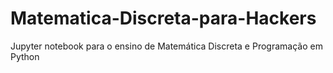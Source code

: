 # Matematica-Discreta-para-Hackers
Jupyter  notebook para o ensino de Matemática Discreta e Programação  em Python
